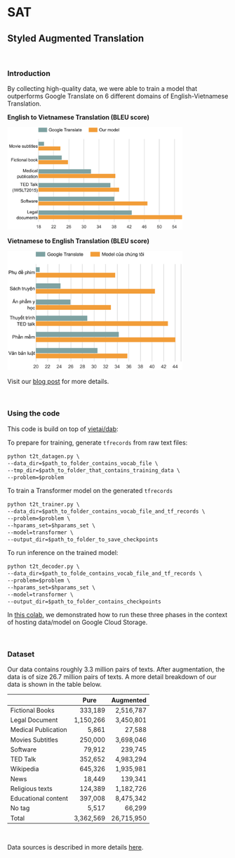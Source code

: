 # SAT

## Styled Augmented Translation

<br>

### Introduction

By collecting high-quality data, we were able to train a model that outperforms Google Translate on 6 different domains of English-Vietnamese Translation. 

**English to Vietnamese Translation (BLEU score)**

<img src="envi.png" alt="drawing" width="400"/>

**Vietnamese to English Translation (BLEU score)**

<img src="vien.png" alt="drawing" width="400"/>

Visit our [blog post](https://ntkchinh.github.io/) for more details.

<br>

### Using the code
This code is build on top of [vietai/dab](https://github.com/vietai/dab):

To prepare for training, generate `tfrecords` from raw text files:

<prev>

    python t2t_datagen.py \
    --data_dir=$path_to_folder_contains_vocab_file \
    --tmp_dir=$path_to_folder_that_contains_training_data \
    --problem=$problem
</prev>

To train a Transformer model on the generated `tfrecords`

<prev>

    python t2t_trainer.py \
    --data_dir=$path_to_folder_contains_vocab_file_and_tf_records \
    --problem=$problem \
    --hparams_set=$hparams_set \
    --model=transformer \
    --output_dir=$path_to_folder_to_save_checkpoints
</prev>

To run inference on the trained model:

<prev>

    python t2t_decoder.py \
    --data_dir=$path_to_folde_contains_vocab_file_and_tf_records \
    --problem=$problem \
    --hparams_set=$hparams_set \
    --model=transformer \
    --output_dir=$path_to_folder_contains_checkpoints
</prev>

In [this colab](https://colab.research.google.com/drive/1iYjm2E_iMb5qHfrdR5iQF_jq-BwC-DFM?usp=sharing), we demonstrated how to run these three phases in the context of hosting data/model on Google Cloud Storage.

<br>

### Dataset

Our data contains roughly 3.3 million pairs of texts. After augmentation, the data is of size 26.7 million pairs of texts. A more detail breakdown of our data is shown in the table below.

<table align="center">
<thead>
<tr>
<th></th>
<th>Pure</th>
<th>Augmented</th>
</tr>
</thead>

<tbody>
<tr>
<td>Fictional Books</td>
<td style="text-align:right;">333,189</td>
<td style="text-align:right;">2,516,787</td>
</tr>

<tr>
<td>Legal Document</td>
<td style="text-align:right;">1,150,266</td>
<td style="text-align:right;">3,450,801</td>
</tr>

<tr>
<td>Medical Publication</td>
<td style="text-align:right;">5,861</td>
<td style="text-align:right;">27,588</td>
</tr>

<tr>
<td>Movies Subtitles</td>
<td style="text-align:right;">250,000</td>
<td style="text-align:right;">3,698,046</td>
</tr>

<tr>
<td>Software</td>
<td style="text-align:right;">79,912</td>
<td style="text-align:right;">239,745</td>
</tr>

<tr>
<td>TED Talk</td>
<td style="text-align:right;">352,652</td>
<td style="text-align:right;">4,983,294</td>
</tr>

<tr>
<td>Wikipedia</td>
<td style="text-align:right;">645,326</td>
<td style="text-align:right;">1,935,981</td>
</tr>

<tr>
<td>News</td>
<td style="text-align:right;">18,449</td>
<td style="text-align:right;">139,341</td>
</tr>

<tr>
<td>Religious texts</td>
<td style="text-align:right;">124,389</td>
<td style="text-align:right;">1,182,726</td>
</tr>


<tr>
<td>Educational content</td>
<td style="text-align:right;">397,008</td>
<td style="text-align:right;">8,475,342</td>
</tr>


<tr>
<td>No tag</td>
<td style="text-align:right;">5,517</td>
<td style="text-align:right;">66,299</td>
</tr>

<tr>
<td>Total</td>
<td style="text-align:right;">3,362,569</td>
<td style="text-align:right;">26,715,950</td>
</tr>


</table>

</br>

Data sources is described in more details [here](https://github.com/vietai/SAT/blob/main/scrape_sources.txt).

